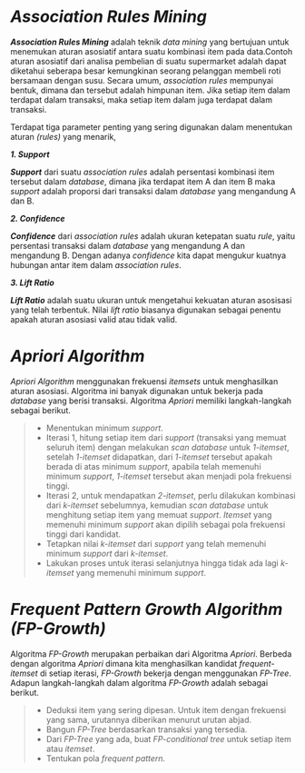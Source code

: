 # _Association Rules Mining_

_**Association Rules Mining**_ adalah teknik _data mining_ yang bertujuan untuk menemukan aturan asosiatif antara suatu kombinasi item pada data.Contoh aturan asosiatif dari analisa pembelian di suatu supermarket adalah dapat diketahui seberapa besar kemungkinan seorang pelanggan membeli roti bersamaan dengan susu. Secara umum, _association rules_ mempunyai bentuk, dimana dan tersebut adalah himpunan item. Jika setiap item dalam terdapat dalam transaksi, maka setiap item dalam juga terdapat dalam transaksi.

Terdapat tiga parameter penting yang sering digunakan dalam menentukan aturan _(rules)_ yang menarik,

_**1. Support**_

_**Support**_ dari suatu _association rules_ adalah persentasi kombinasi item tersebut dalam _database_, dimana jika terdapat item A dan item B maka _support_ adalah proporsi dari transaksi dalam _database_ yang mengandung A dan B.

_**2. Confidence**_

_**Confidence**_ dari _association rules_ adalah ukuran ketepatan suatu _rule_, yaitu persentasi transaksi dalam _database_ yang mengandung A dan mengandung B. Dengan adanya _confidence_ kita dapat mengukur kuatnya hubungan antar item dalam _association rules_.

_**3. Lift Ratio**_

_**Lift Ratio**_ adalah suatu ukuran untuk mengetahui kekuatan aturan asosisasi yang telah terbentuk. Nilai _lift ratio_ biasanya digunakan sebagai penentu apakah aturan asosiasi valid atau tidak valid.

# _Apriori Algorithm_

_Apriori Algorithm_ menggunakan frekuensi _itemsets_ untuk menghasilkan aturan asosiasi. Algoritma ini banyak digunakan untuk bekerja pada _database_ yang berisi transaksi. Algoritma _Apriori_ memiliki langkah-langkah sebagai berikut.

> -   Menentukan minimum _support_.
> -   Iterasi 1, hitung setiap item dari _support_ (transaksi yang memuat seluruh item) dengan melakukan _scan database_ untuk _1-itemset_, setelah _1-itemset_ didapatkan, dari _1-itemset_ tersebut apakah berada di atas minimum _support_, apabila telah memenuhi minimum _support_, _1-itemset_ tersebut akan menjadi pola frekuensi tinggi.
> -   Iterasi 2, untuk mendapatkan _2-itemset_, perlu dilakukan kombinasi dari _k-itemset_ sebelumnya, kemudian _scan database_ untuk menghitung setiap item yang memuat _support_. _Itemset_ yang memenuhi minimum _support_ akan dipilih sebagai pola frekuensi tinggi dari kandidat.
> -   Tetapkan nilai _k-itemset_ dari _support_ yang telah memenuhi minimum _support_ dari _k-itemset_.
> -   Lakukan proses untuk iterasi selanjutnya hingga tidak ada lagi _k-itemset_ yang memenuhi minimum _support_.

# _Frequent Pattern Growth Algorithm (FP-Growth)_

Algoritma _FP-Growth_ merupakan perbaikan dari Algoritma _Apriori_. Berbeda dengan algoritma _Apriori_ dimana kita menghasilkan kandidat _frequent-itemset_ di setiap iterasi, _FP-Growth_ bekerja dengan menggunakan _FP-Tree_. Adapun langkah-langkah dalam algoritma _FP-Growth_ adalah sebagai berikut.

> -   Deduksi item yang sering dipesan. Untuk item dengan frekuensi yang sama, urutannya diberikan menurut urutan abjad.
> -   Bangun _FP-Tree_ berdasarkan transaksi yang tersedia.
> -   Dari _FP-Tree_ yang ada, buat _FP-conditional tree_ untuk setiap item atau _itemset_.
> -   Tentukan pola _frequent pattern._
